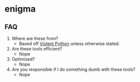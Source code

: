 # enigma

## FAQ

1. Where are these from?
	* Based off [Violent Python](https://github.com/tanc7/hacking-books/blob/master/Violent%20Python%20-%20A%20Cookbook%20for%20Hackers%2C%20Forensic%20Analysts%2C%20Penetration%20Testers%20and%20Security%20Engineers.pdf) unless otherwise stated.
2. Are these tools efficient?
	* Nope
3. Optimized?
	* Nope
4. Are you responsible if I do something dumb with these tools?
	* Nope